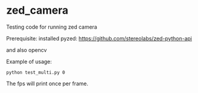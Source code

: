 # zed_camera

Testing code for running zed camera

Prerequisite:
installed pyzed:
https://github.com/stereolabs/zed-python-api

and also opencv

Example of usage:
```
python test_multi.py 0
```

The fps will print once per frame.
